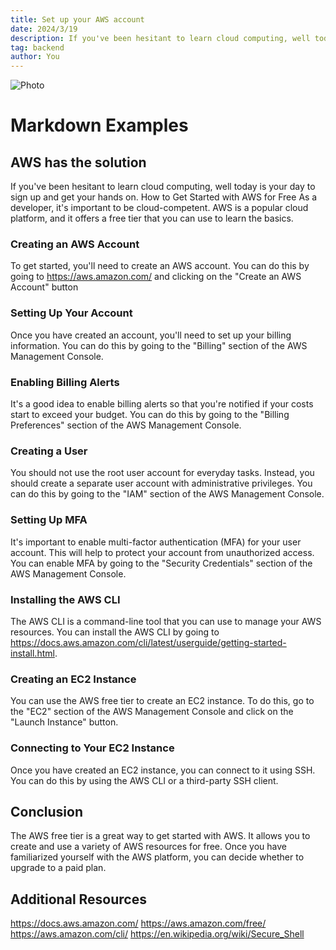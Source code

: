 ```yaml
---
title: Set up your AWS account
date: 2024/3/19
description: If you've been hesitant to learn cloud computing, well today is your day to sign up and get your hands on.
tag: backend
author: You
---
```



<Image
  src="/images/ph.png"
  alt="Photo"
  width={1125}
  height={750}
  priority
  className="next-image"
/>
# Markdown Examples

## AWS has the solution

If you've been hesitant to learn cloud computing, well today is your day to sign up and get your hands on.
How to Get Started with AWS for Free
As a developer, it's important to be cloud-competent. AWS is a popular cloud platform, and it offers a free tier that you can use to learn the basics.

### Creating an AWS Account
To get started, you'll need to create an AWS account. You can do this by going to https://aws.amazon.com/ and clicking on the "Create an AWS Account" button

### Setting Up Your Account
Once you have created an account, you'll need to set up your billing information. You can do this by going to the "Billing" section of the AWS Management Console.

### Enabling Billing Alerts
It's a good idea to enable billing alerts so that you're notified if your costs start to exceed your budget. You can do this by going to the "Billing Preferences" section of the AWS Management Console.

### Creating a User
You should not use the root user account for everyday tasks. Instead, you should create a separate user account with administrative privileges. You can do this by going to the "IAM" section of the AWS Management Console.

### Setting Up MFA
It's important to enable multi-factor authentication (MFA) for your user account. This will help to protect your account from unauthorized access. You can enable MFA by going to the "Security Credentials" section of the AWS Management Console.

### Installing the AWS CLI
The AWS CLI is a command-line tool that you can use to manage your AWS resources. You can install the AWS CLI by going to https://docs.aws.amazon.com/cli/latest/userguide/getting-started-install.html.

### Creating an EC2 Instance
You can use the AWS free tier to create an EC2 instance. To do this, go to the "EC2" section of the AWS Management Console and click on the "Launch Instance" button.

### Connecting to Your EC2 Instance
Once you have created an EC2 instance, you can connect to it using SSH. You can do this by using the AWS CLI or a third-party SSH client.

## Conclusion
The AWS free tier is a great way to get started with AWS. It allows you to create and use a variety of AWS resources for free. Once you have familiarized yourself with the AWS platform, you can decide whether to upgrade to a paid plan.

## Additional Resources
https://docs.aws.amazon.com/ https://aws.amazon.com/free/ https://aws.amazon.com/cli/ https://en.wikipedia.org/wiki/Secure_Shell

